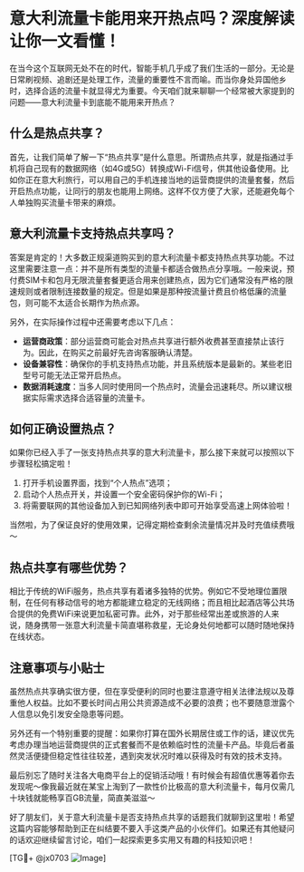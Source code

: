 # 意大利流量卡能用来开热点吗？深度解读让你一文看懂！

在当今这个互联网无处不在的时代，智能手机几乎成了我们生活的一部分。无论是日常刷视频、追剧还是处理工作，流量的重要性不言而喻。而当你身处异国他乡时，选择合适的流量卡就显得尤为重要。今天咱们就来聊聊一个经常被大家提到的问题——意大利流量卡到底能不能用来开热点？

## 什么是热点共享？
首先，让我们简单了解一下“热点共享”是什么意思。所谓热点共享，就是指通过手机将自己现有的数据网络（如4G或5G）转换成Wi-Fi信号，供其他设备使用。比如你正在意大利旅行，可以用自己的手机连接当地的运营商提供的流量套餐，然后开启热点功能，让同行的朋友也能用上网络。这样不仅方便了大家，还能避免每个人单独购买流量卡带来的麻烦。

## 意大利流量卡支持热点共享吗？
答案是肯定的！大多数正规渠道购买到的意大利流量卡都支持热点共享功能。不过这里需要注意一点：并不是所有类型的流量卡都适合做热点分享哦。一般来说，预付费SIM卡和包月无限流量套餐更适合用来创建热点，因为它们通常没有严格的限速规则或者限制连接数量的规定。但是如果是那种按流量计费且价格低廉的流量包，则可能不太适合长期作为热点源。

另外，在实际操作过程中还需要考虑以下几点：
- **运营商政策**：部分运营商可能会对热点共享进行额外收费甚至直接禁止该行为。因此，在购买之前最好先咨询客服确认清楚。
- **设备兼容性**：确保你的手机支持热点功能，并且系统版本是最新的。某些老旧型号可能无法正常开启热点。
- **数据消耗速度**：当多人同时使用同一个热点时，流量会迅速耗尽。所以建议根据实际需求选择合适容量的流量卡。

## 如何正确设置热点？
如果你已经入手了一张支持热点共享的意大利流量卡，那么接下来就可以按照以下步骤轻松搞定啦！
1. 打开手机设置界面，找到“个人热点”选项；
2. 启动个人热点开关，并设置一个安全密码保护你的Wi-Fi；
3. 将需要联网的其他设备加入到已知网络列表中即可开始享受高速上网体验啦！

当然啦，为了保证良好的使用效果，记得定期检查剩余流量情况并及时充值续费哦～

## 热点共享有哪些优势？
相比于传统的WiFi服务，热点共享有着诸多独特的优势。例如它不受地理位置限制，在任何有移动信号的地方都能建立稳定的无线网络；而且相比起酒店等公共场合提供的免费WiFi来说更加私密可靠。此外，对于那些经常出差或旅游的人来说，随身携带一张意大利流量卡简直堪称救星，无论身处何地都可以随时随地保持在线状态。

## 注意事项与小贴士
虽然热点共享确实很方便，但在享受便利的同时也要注意遵守相关法律法规以及尊重他人权益。比如不要长时间占用公共资源造成不必要的浪费；也不要随意泄露个人信息以免引发安全隐患等问题。

另外还有一个特别重要的提醒：如果你打算在国外长期居住或工作的话，建议优先考虑办理当地运营商提供的正式套餐而不是依赖临时性的流量卡产品。毕竟后者虽然灵活便捷但稳定性往往较差，遇到突发状况时难以获得及时有效的技术支持。

最后别忘了随时关注各大电商平台上的促销活动哦！有时候会有超值优惠等着你去发现呢～像我最近就在某宝上淘到了一款性价比极高的意大利流量卡，每月仅需几十块钱就能畅享百GB流量，简直美滋滋～

好了朋友们，关于意大利流量卡是否支持热点共享的话题我们就聊到这里啦！希望这篇内容能够帮助到正在纠结要不要入手这类产品的小伙伴们。如果还有其他疑问的话欢迎继续留言讨论，咱们一起探索更多实用又有趣的科技知识吧！

[TG💪+ @jx0703 ![Image](https://github.com/user-attachments/assets/dbca1d08-cadb-493c-b0ec-ad6f7a83f270)]